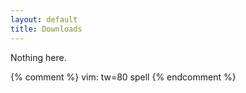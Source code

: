 ```yaml
---
layout: default
title: Downloads
---
```


Nothing here.

{% comment %}
vim: tw=80 spell
{% endcomment %}
